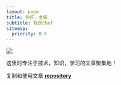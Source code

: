 ```yaml
---
layout: page
title: 你好，老板
subtitle: 我是Chef
sitemap:
  priority: 0.9
---
```


<img src="{{ '/assets/img/pudhina.jpg' | prepend: site.baseurl }}" id="about-img">

<div id="describe-text">
	<p>这里时专注于技术，知识，学习的文章聚集地！</p>
	<p>复制和使用文章 <strong> <a href="https://github.com/knhash/Pudhina"> repository</a> </strong></p>
</div>